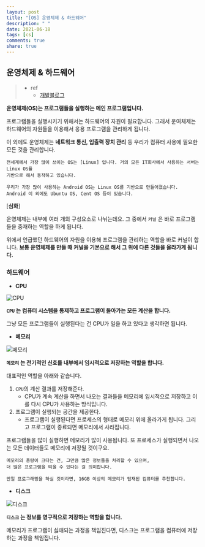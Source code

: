 ```yaml
---
layout: post
title: "[OS] 운영체제 & 하드웨어"
description: " "
date: 2021-06-18
tags: [cs]
comments: true
share: true
---
```


## 운영체제 & 하드웨어

> - ref
>   - [개발블로그](https://www.grabbing.me/8d9e92b19e084c5a8cb173a695aa81af#171215d0045b49e2affaf9e3c6eef635)



**운영체제(OS)는 프로그램들을 실행하는 메인 프로그램입니다.**

프로그램들을 실행시키기 위해서는 하드웨어의 자원이 필요합니다. 그래서 운여체제는 하드웨어의 자원들을
이용해서 응용 프로그램을 관리하게 됩니다.

이 외에도 운영체제는 **네트워크 통신, 입출력 장치 관리** 등 우리가 컴퓨터 사용에 필요한 모든 것을 관리합니다.

```
전세계에서 가장 많이 쓰이는 OS는 [Linux] 입니다. 거의 모든 IT회사에서 사용하는 서버는 Linux OS를
기반으로 해서 동작하고 있습니다.

우리가 가장 많이 사용하는 Android OS는 Linux OS를 기반으로 만들어졌습니다.
Android 이 외에도 Ubuntu OS, Cent OS 등이 있습니다.
```



[**심화**]

운영체제는 내부에 여러 개의 구성요소로 나뉘는데요. 그 중에서 `커널` 은 바로 프로그램들을 중재하는 역할을 하게 됩니다.

위에서 언급했던 하드웨어의 자원을 이용해 프로그램을 관리하는 역할을 바로 커널이 합니다. 
**보통 운영체제를 만들 때 커널을 기본으로 해서 그 위에 다른 것들을 올라가게 됩니다.**



### 하드웨어

- **CPU**

![CPU](https://www.grabbing.me/image/https%3A%2F%2Fs3-us-west-2.amazonaws.com%2Fsecure.notion-static.com%2Fbde34d65-90ea-4890-adaf-0136e4790bb7%2FUntitled.png?table=block&id=41107adc-4c36-4426-a812-5d8798a8b6b4&width=1920&cache=v2)

**`CPU` 는 컴퓨터 시스템을 통제하고 프로그램이 돌아가는 모든 계산을 합니다.**

그냥 모든 프로그램들이 실행된다는 건 CPU가 일을 하고 있다고 생각하면 됩니다.



- **메모리**

![메모리](https://www.grabbing.me/image/https%3A%2F%2Fs3-us-west-2.amazonaws.com%2Fsecure.notion-static.com%2F8383b66a-379d-4bad-a1f4-e0fe7f786b93%2FUntitled.png?table=block&id=480e3d5b-64e2-4505-9678-11ebedff800d&width=1760&cache=v2)

<!-- 메모리의 대표적인 역할-->

**`메모리` 는 전기적인 신호를 내부에서 임시적으로 저장하는 역할을 합니다.**

대표적인 역할을 아래와 같습니다.

1. `CPU`의 계산 결과를 저장해준다.
   - CPU가 계속 계산을 하면서 나오는 결과들을 메모리에 임시적으로 저장하고 이를 다시 CPU가 사용하는 방식입니다.
2. 프로그램이 실행되는 공간을 제공한다.
   - 프로그램이 실행된다면 프로세스의 형태로 메모리 위에 올라가게 됩니다. 그리고 프로그램이 종료되면 메모리에서 사라집니다.



프로그램들을 많이 실행하면 메모리가 많이 사용됩니다. 또 프로세스가 실행되면서 나오는 모든 데이터들도 메모리에 저장될 것이구요.



```
메모리의 용량이 크다는 건, 그만큼 많은 정보들을 처리할 수 있으며,
더 많은 프로그램을 띄울 수 있다는 걸 의미합니다.

만일 프로그래밍을 하실 것이라면, 16GB 이상의 메모리가 탑재된 컴퓨터를 추천합니다.
```



- **디스크**

![디스크](https://www.grabbing.me/image/https%3A%2F%2Fs3-us-west-2.amazonaws.com%2Fsecure.notion-static.com%2F4d4a4910-afb5-46a7-ba3b-d258e2b6d632%2FUntitled.png?table=block&id=b71e57d9-e401-4eae-a1bf-caf0bced3121&width=1030&cache=v2)

<!--운영체제도 하나의 프로그램-->

**`디스크` 는 정보를 영구적으로 저장하는 역할을 합니다.**

메모리가 프로그램이 싫애되는 과정을 책임진다면, 디스크는 프로그램을 컴퓨터에 저장하는 과정을 책임집니다.



